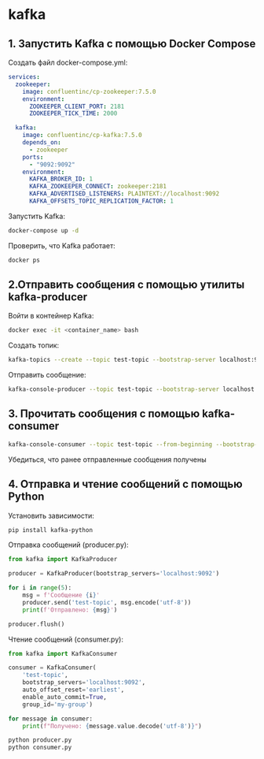 # kafka

## 1. Запустить Kafka с помощью Docker Compose

Создать файл docker-compose.yml:

```yml
services:
  zookeeper:
    image: confluentinc/cp-zookeeper:7.5.0
    environment:
      ZOOKEEPER_CLIENT_PORT: 2181
      ZOOKEEPER_TICK_TIME: 2000

  kafka:
    image: confluentinc/cp-kafka:7.5.0
    depends_on:
      - zookeeper
    ports:
      - "9092:9092"
    environment:
      KAFKA_BROKER_ID: 1
      KAFKA_ZOOKEEPER_CONNECT: zookeeper:2181
      KAFKA_ADVERTISED_LISTENERS: PLAINTEXT://localhost:9092
      KAFKA_OFFSETS_TOPIC_REPLICATION_FACTOR: 1
```

Запустить Kafka:

```bash
docker-compose up -d
```

Проверить, что Kafka работает:

```bash
docker ps
```

## 2.Отправить сообщения с помощью утилиты kafka-producer

Войти в контейнер Kafka:

```bash
docker exec -it <container_name> bash
```

Создать топик:

```bash
kafka-topics --create --topic test-topic --bootstrap-server localhost:9092 --partitions 1 --replication-factor 1
```

Отправить сообщение:

```bash
kafka-console-producer --topic test-topic --bootstrap-server localhost:9092
```

## 3. Прочитать сообщения с помощью kafka-consumer

```bash
kafka-console-consumer --topic test-topic --from-beginning --bootstrap-server localhost:9092
```

Убедиться, что ранее отправленные сообщения получены  

## 4. Отправка и чтение сообщений с помощью Python

Установить зависимости:

```bash
pip install kafka-python
```

Отправка сообщений (producer.py):

```python
from kafka import KafkaProducer

producer = KafkaProducer(bootstrap_servers='localhost:9092')

for i in range(5):
    msg = f'Сообщение {i}'
    producer.send('test-topic', msg.encode('utf-8'))
    print(f'Отправлено: {msg}')

producer.flush()
```

Чтение сообщений (consumer.py):

```python
from kafka import KafkaConsumer

consumer = KafkaConsumer(
    'test-topic',
    bootstrap_servers='localhost:9092',
    auto_offset_reset='earliest',
    enable_auto_commit=True,
    group_id='my-group')

for message in consumer:
    print(f"Получено: {message.value.decode('utf-8')}")
```

```bash
python producer.py
python consumer.py
```
